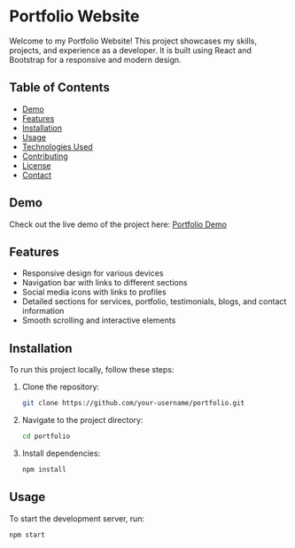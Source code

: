 # Portfolio Website

Welcome to my Portfolio Website! This project showcases my skills, projects, and experience as a developer. It is built using React and Bootstrap for a responsive and modern design.

## Table of Contents

- [Demo](#demo)
- [Features](#features)
- [Installation](#installation)
- [Usage](#usage)
- [Technologies Used](#technologies-used)
- [Contributing](#contributing)
- [License](#license)
- [Contact](#contact)

## Demo

Check out the live demo of the project here: [Portfolio Demo](https://your-portfolio-link.com)

## Features

- Responsive design for various devices
- Navigation bar with links to different sections
- Social media icons with links to profiles
- Detailed sections for services, portfolio, testimonials, blogs, and contact information
- Smooth scrolling and interactive elements

## Installation

To run this project locally, follow these steps:

1. Clone the repository:
    ```bash
    git clone https://github.com/your-username/portfolio.git
    ```

2. Navigate to the project directory:
    ```bash
    cd portfolio
    ```

3. Install dependencies:
    ```bash
    npm install
    ```

## Usage

To start the development server, run:
```bash
npm start

